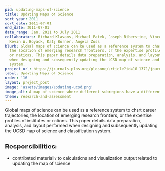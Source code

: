 ```yaml
---
pid: updating-maps-of-science
title: Updating Maps of Science
sort_year: 2011
sort_date: 2011-07-01
end_date: 2011-07-01
date_range: Jan. 2011 to July 2011
collaborators: Richard Klavans, Michael Patek, Joseph Biberstine, Vincent Larivière,
  Kevin W. Boyack, Katy Börner, Angela Zoss
blurb: Global maps of science can be used as a reference system to chart career trajectories,
  the location of emerging research frontiers, or the expertise profiles of institutes
  or nations. This paper details data preparation, analysis, and layout performed
  when designing and subsequently updating the UCSD map of science and classification
  system.
project_url: https://journals.plos.org/plosone/article?id=10.1371/journal.pone.0039464
label: Updating Maps of Science
order: '16'
layout: project_post
image: 'assets/images/updating-ucsd.png'
image_alt: A map of science where different subregions have a different color that is used for both nodes and links.
theme: research-and-assessment
---
```

Global maps of science can be used as a reference system to chart career trajectories,
  the location of emerging research frontiers, or the expertise profiles of institutes
  or nations. This paper details data preparation, analysis, and layout performed
  when designing and subsequently updating the UCSD map of science and classification
  system.

## Responsibilities: 

* contributed materially to calculations and visualization
  output related to updating the map of science